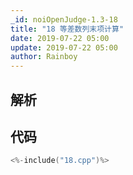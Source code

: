 ```yaml
---
_id: noiOpenJudge-1.3-18
title: "18 等差数列末项计算"
date: 2019-07-22 05:00
update: 2019-07-22 05:00
author: Rainboy
---
```


## 解析

## 代码

```c
<%-include("18.cpp")%>
```

